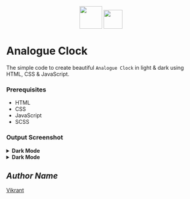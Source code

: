 <div align="center">
  <img height="60" src="https://user-images.githubusercontent.com/85709371/161901672-21f40343-eb83-4fe0-a50d-5777ea525dc2.png">
  <img height="50" src="https://user-images.githubusercontent.com/85709371/160286209-622d2990-13e6-46a3-9877-2a0b73bb386d.png">
</div>

# Analogue Clock

The simple code to create beautiful `Analogue Clock` in light & dark using HTML, CSS & JavaScript.

### Prerequisites
- HTML
- CSS
- JavaScript
- SCSS

### Output Screenshot
<details><summary><b>Dark Mode</b></summary>
  <p align="center">
    <a href="Outputs/output1.png"><img src="https://user-images.githubusercontent.com/85709371/148986273-a28592d3-fcf7-403b-9ffb-0f5a01f38b67.png" alt="output 1"></a>
  </p>
</details>
<details><summary><b>Dark Mode</b></summary>
  <p align="center">
    <a href="Outputs/output2.png"><img src="https://user-images.githubusercontent.com/85709371/148986323-e165bcc4-4b88-4b3f-b462-80a8c1f2ea57.png" alt="output 2"></a>
  </p>
</details>

<!-- Visit <a href="https://thevkrant.github.io/Analogue-Clock/">Here</a> -->

## *Author Name*
[Vikrant](https://github.com/thevkrant)
